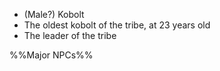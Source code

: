 - (Male?) Kobolt
- The oldest kobolt of the tribe, at 23 years old
- The leader of the tribe

%%Major NPCs%%